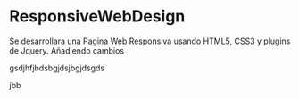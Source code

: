 # ResponsiveWebDesign
Se desarrollara una Pagina Web Responsiva usando HTML5, CSS3 y plugins de Jquery.
Añadiendo cambios

gsdjhfjbdsbgjdsjbgjdsgds


jbb
